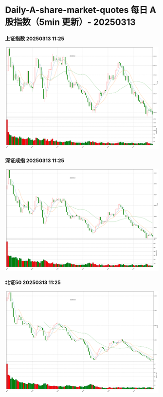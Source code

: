 
# Daily-A-share-market-quotes 每日 A 股指数（5min 更新）- 20250313

### 上证指数 20250313 11:25
![](./fig/2025/3/20250313-sh000001.png)

### 深证成指 20250313 11:25
![](./fig/2025/3/20250313-sz399001.png)

### 北证50 20250313 11:25
![](./fig/2025/3/20250313-bj899050.png)
